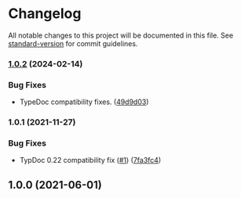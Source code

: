 # Changelog

All notable changes to this project will be documented in this file. See [standard-version](https://github.com/conventional-changelog/standard-version) for commit guidelines.

### [1.0.2](https://github.com/tgreyuk/typedoc-plugin-inline-sources/compare/v1.0.1...v1.0.2) (2024-02-14)


### Bug Fixes

* TypeDoc compatibility fixes. ([49d9d03](https://github.com/tgreyuk/typedoc-plugin-inline-sources/commit/49d9d0373450059847fb664bdb9744dc155ffccf))

### 1.0.1 (2021-11-27)


### Bug Fixes

* TypDoc 0.22 compatibility fix ([#1](https://github.com/tgreyuk/typedoc-plugin-inline-sources/issues/1)) ([7fa3fc4](https://github.com/tgreyuk/typedoc-plugin-inline-sources/commit/7fa3fc4f52ade0851d7eb7ffa8ebe4863dd99242))

## 1.0.0 (2021-06-01)
